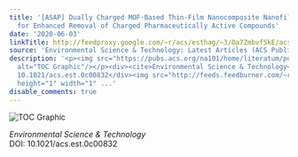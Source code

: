 ```yaml
---
title: '[ASAP] Dually Charged MOF-Based Thin-Film Nanocomposite Nanofiltration Membrane
  for Enhanced Removal of Charged Pharmaceutically Active Compounds'
date: '2020-06-03'
linkTitle: http://feedproxy.google.com/~r/acs/esthag/~3/Oa7ZmbvfSkE/acs.est.0c00832
source: 'Environmental Science & Technology: Latest Articles (ACS Publications)'
description: '<p><img src="https://pubs.acs.org/na101/home/literatum/publisher/achs/journals/content/esthag/0/esthag.ahead-of-print/acs.est.0c00832/20200603/images/medium/es0c00832_0007.gif"
  alt="TOC Graphic"/></p><div><cite>Environmental Science & Technology</cite></div><div>DOI:
  10.1021/acs.est.0c00832</div><img src="http://feeds.feedburner.com/~r/acs/esthag/~4/Oa7ZmbvfSkE"
  height="1" width="1" ...'
disable_comments: true
---
```

<p><img src="https://pubs.acs.org/na101/home/literatum/publisher/achs/journals/content/esthag/0/esthag.ahead-of-print/acs.est.0c00832/20200603/images/medium/es0c00832_0007.gif" alt="TOC Graphic"/></p><div><cite>Environmental Science & Technology</cite></div><div>DOI: 10.1021/acs.est.0c00832</div><img src="http://feeds.feedburner.com/~r/acs/esthag/~4/Oa7ZmbvfSkE" height="1" width="1" ...
